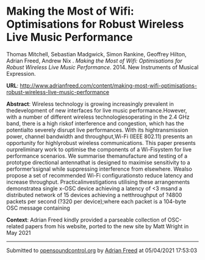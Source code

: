 # Making the Most of Wifi: Optimisations for Robust Wireless Live Music Performance

Thomas Mitchell, Sebastian Madgwick, Simon Rankine, Geoffrey Hilton, Adrian Freed, Andrew Nix . *Making the Most of Wifi: Optimisations for Robust Wireless Live Music Performance*. 2014.  New Instruments of Musical Expression. 

**URL**: <http://www.adrianfreed.com/content/making-most-wifi-optimisations-robust-wireless-live-music-performance>

**Abstract**:  Wireless technology is growing increasingly prevalent in thedevelopment of new interfaces for live music performance.However, with a number of different wireless technologiesoperating in the 2.4 GHz band, there is a high riskof interference and congestion, which has the potentialto severely disrupt live performances. With its hightransmission power, channel bandwidth and throughput,Wi-Fi (IEEE 802.11) presents an opportunity for highlyrobust wireless communications. This paper presents ourpreliminary work to optimise the components of a Wi-Fisystem for live performance scenarios. We summarise themanufacture and testing of a prototype directional antennathat is designed to maximise sensitivity to a performer’ssignal while suppressing interference from elsewhere. Wealso propose a set of recommended Wi-Fi configurationsto reduce latency and increase throughput. Practicalinvestigations utilising these arrangements demonstratea single x-OSC device achieving a latency of <3 msand a distributed network of 15 devices achieving a netthroughput of ?4800 packets per second (?320 per device);where each packet is a 104-byte OSC message containing 

**Context**: Adrian Freed kindly provided a parseable collection of OSC-related papers from his website, ported to the new site by Matt Wright in May 2021

---
Submitted to [opensoundcontrol.org](https://opensoundcontrol.org) by [Adrian Freed](http://adrianfreed.com) at 05/04/2021 17:53:03
